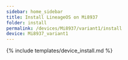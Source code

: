 ```yaml
---
sidebar: home_sidebar
title: Install LineageOS on Mi8937
folder: install
permalink: /devices/Mi8937/variant1/install
device: Mi8937_variant1
---
```

{% include templates/device_install.md %}
